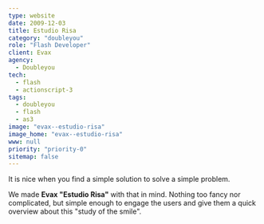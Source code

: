 ```yaml
---
type: website
date: 2009-12-03
title: Estudio Risa
category: "doubleyou"
role: "Flash Developer"
client: Evax
agency:
  - Doubleyou
tech:
  - flash
  - actionscript-3
tags:
  - doubleyou
  - flash
  - as3
image: "evax--estudio-risa"
image_home: "evax--estudio-risa"
www: null
priority: "priority-0"
sitemap: false
---
```


It is nice when you find a simple solution to solve a simple problem.

We made **Evax "Estudio Risa"** with that in mind. Nothing too fancy nor complicated, but simple enough to engage the users and give them a quick overview about this "study of the smile".
